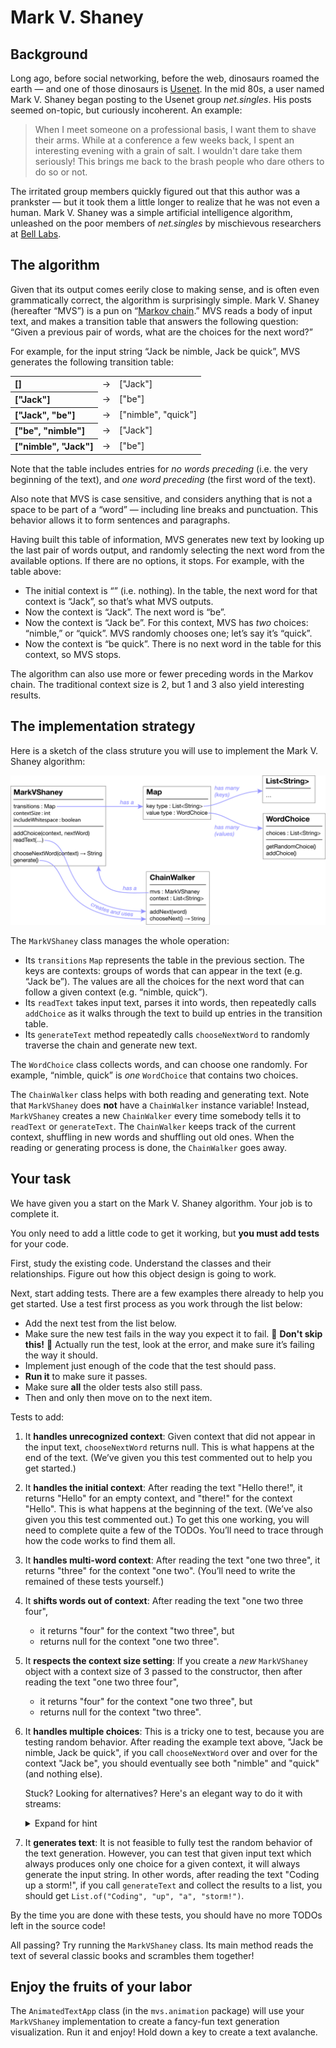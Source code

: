 # Mark V. Shaney

## Background

Long ago, before social networking, before the web, dinosaurs roamed the earth — and one of those dinosaurs is [Usenet](http://en.wikipedia.org/wiki/Usenet). In the mid 80s, a user named Mark V. Shaney began posting to the Usenet group _net.singles_. His posts seemed on-topic, but curiously incoherent. An example:

<blockquote>When I meet someone on a professional basis, I want them to shave their
arms.  While at a conference a few weeks back, I spent an interesting evening
with a grain of salt.  I wouldn't dare take them seriously!  This brings me back
to the brash people who dare others to do so or not.</blockquote>

The irritated group members quickly figured out that this author was a prankster — but it took them a little longer to realize that he was not even a human. Mark V. Shaney was a simple artificial intelligence algorithm, unleashed on the poor members of _net.singles_ by mischievous researchers at [Bell Labs](http://en.wikipedia.org/wiki/Bell_labs). 

## The algorithm

Given that its output comes eerily close to making sense, and is often even grammatically correct, the algorithm is surprisingly simple. Mark V. Shaney (hereafter “MVS”) is a pun on “[Markov chain](https://en.wikipedia.org/wiki/Markov_chain).” MVS reads a body of input text, and makes a transition table that answers the following question: “Given a previous pair of words, what are the choices for the next word?”

For example, for the input string “Jack be nimble, Jack be quick”, MVS generates the following transition table:

<table>
  <tr><th align="left">[]</th> <td>→</td> <td>["Jack"]</td></tr>
  <tr><th align="left">["Jack"]</th> <td>→</td> <td>["be"]</td></tr>
  <tr><th align="left">["Jack", "be"]</th> <td>→</td> <td>["nimble", "quick"]</td></tr>
  <tr><th align="left">["be", "nimble"]<td>→</td> <td>["Jack"]</td></tr>
  <tr><th align="left">["nimble", "Jack"]</th> <td>→</td> <td>["be"]</td></tr>
</table>

Note that the table includes entries for _no words preceding_ (i.e. the very beginning of the text), and _one word preceding_ (the first word of the text).

Also note that MVS is case sensitive, and considers anything that is not a space to be part of a “word” — including line breaks and punctuation. This behavior allows it to form sentences and paragraphs.

Having built this table of information, MVS generates new text by looking up the last pair of words output, and randomly selecting the next word from the available options. If there are no options, it stops. For example, with the table above:

* The initial context is “” (i.e. nothing). In the table, the next word for that context is “Jack”, so that’s what MVS outputs.
* Now the context is “Jack”. The next word is “be”.
* Now the context is “Jack be”. For this context, MVS has _two_ choices: “nimble,” or “quick”. MVS randomly chooses one; let’s say it’s “quick”.
* Now the context is “be quick”. There is no next word in the table for this context, so MVS stops.

The algorithm can also use more or fewer preceding words in the Markov chain. The traditional context size is 2, but 1 and 3 also yield interesting results.


## The implementation strategy

Here is a sketch of the class struture you will use to implement the Mark V. Shaney algorithm:

![Diagram of MarkVShaney, ChainWalker, and WordChoice classes](./doc/images/class-diagram.png)

The `MarkVShaney` class manages the whole operation:

- Its `transitions` `Map` represents the table in the previous section. The keys are contexts: groups of words that can appear in the text (e.g. “Jack be”). The values are all the choices for the next word that can follow a given context (e.g. “nimble, quick”).
- Its `readText` takes input text, parses it into words, then repeatedly calls `addChoice` as it walks through the text to build up entries in the transition table.
- Its `generateText` method repeatedly calls `chooseNextWord` to randomly traverse the chain and generate new text.

The `WordChoice` class collects words, and can choose one randomly. For example, “nimble, quick” is _one_ `WordChoice` that contains two choices.

The `ChainWalker` class helps with both reading and generating text. Note that `MarkVShaney` does **not** have a `ChainWalker` instance variable! Instead, `MarkVShaney` creates a new `ChainWalker` every time somebody tells it to `readText` or `generateText`. The `ChainWalker` keeps track of the current context, shuffling in new words and shuffling out old ones. When the reading or generating process is done, the `ChainWalker` goes away.


## Your task

We have given you a start on the Mark V. Shaney algorithm. Your job is to complete it.

You only need to add a little code to get it working, but **you must add tests** for your code.

First, study the existing code. Understand the classes and their relationships. Figure out how this object design is going to work.

Next, start adding tests. There are a few examples there already to help you get started. Use a test first process as you work through the list below:

- Add the next test from the list below.
- Make sure the new test fails in the way you expect it to fail. 🚨 **Don't skip this!** 🚨 Actually run the test, look at the error, and make sure it’s failing the way it should.
- Implement just enough of the code that the test should pass.
- **Run it** to make sure it passes.
- Make sure **all** the older tests also still pass.
- Then and only then move on to the next item.

Tests to add:

1. It **handles unrecognized context**: Given context that did not appear in the input text, `chooseNextWord` returns null. This is what happens at the end of the text. (We’ve given you this test commented out to help you get started.)
2. It **handles the initial context**: After reading the text "Hello there!", it returns "Hello" for an empty context, and "there!" for the context "Hello". This is what happens at the beginning of the text. (We’ve also given you this test commented out.) To get this one working, you will need to complete quite a few of the TODOs. You’ll need to trace through how the code works to find them all.
3. It **handles multi-word context**: After reading the text "one two three", it returns "three" for the context "one two". (You’ll need to write the remained of these tests yourself.)
4. It **shifts words out of context**: After reading the text "one two three four",
    - it returns "four" for the context "two three", but
    - returns null for the context "one two three".
5. It **respects the context size setting**: If you create a _new_ `MarkVShaney` object with a context size of 3 passed to the constructor, then after reading the text "one two three four",
    - it returns "four" for the context "one two three", but
    - returns null for the context "two three".
6. It **handles multiple choices**: This is a tricky one to test, because you are testing random behavior. After reading the example text above, "Jack be nimble, Jack be quick", if you call `chooseNextWord` over and over for the context "Jack be", you should eventually see both "nimble" and "quick" (and nothing else).

    Stuck? Looking for alternatives? Here's an elegant way to do it with streams:
    <details>
      <summary>Expand for hint</summary>
      
      ```java
      @Test
      void handlesMultipleChoices() {
          mvs.readText("Jack be nimble, Jack be quick");
          Set<String> results = Stream
              .generate(() -> mvs.chooseNextWord(   // Repeatedly make a random choice...
                  List.of("Jack", "be")))           // ...for the next word after these two...
              .limit(100)                           // ...100 times...
              .collect(Collectors.toSet());         // ...and collect the unique results
          assertEquals(Set.of("nimble,", "quick"), results);
      }
      ```
    </details>

7. It **generates text**: It is not feasible to fully test the random behavior of the text generation. However, you can test that given input text which always produces only one choice for a given context, it will always generate the input string. In other words, after reading the text "Coding up a storm!", if you call `generateText` and collect the results to a list, you should get `List.of("Coding", "up", "a", "storm!")`.

By the time you are done with these tests, you should have no more TODOs left in the source code!

All passing? Try running the `MarkVShaney` class. Its main method reads the text of several classic books and scrambles them together!


## Enjoy the fruits of your labor

The `AnimatedTextApp` class (in the `mvs.animation` package) will use your `MarkVShaney` implementation to create a fancy-fun text generation visualization. Run it and enjoy! Hold down a key to create a text avalanche.
